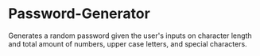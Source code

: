 # Password-Generator
Generates a random password given the user's inputs on character length and total amount of numbers, upper case letters, and special characters.
